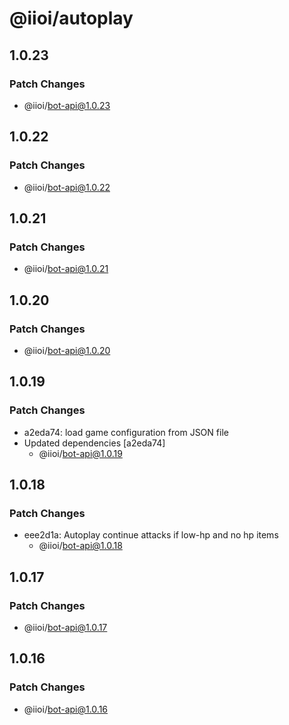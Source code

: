 # @iioi/autoplay

## 1.0.23

### Patch Changes

-   @iioi/bot-api@1.0.23

## 1.0.22

### Patch Changes

-   @iioi/bot-api@1.0.22

## 1.0.21

### Patch Changes

-   @iioi/bot-api@1.0.21

## 1.0.20

### Patch Changes

-   @iioi/bot-api@1.0.20

## 1.0.19

### Patch Changes

-   a2eda74: load game configuration from JSON file
-   Updated dependencies [a2eda74]
    -   @iioi/bot-api@1.0.19

## 1.0.18

### Patch Changes

-   eee2d1a: Autoplay continue attacks if low-hp and no hp items
    -   @iioi/bot-api@1.0.18

## 1.0.17

### Patch Changes

-   @iioi/bot-api@1.0.17

## 1.0.16

### Patch Changes

-   @iioi/bot-api@1.0.16
